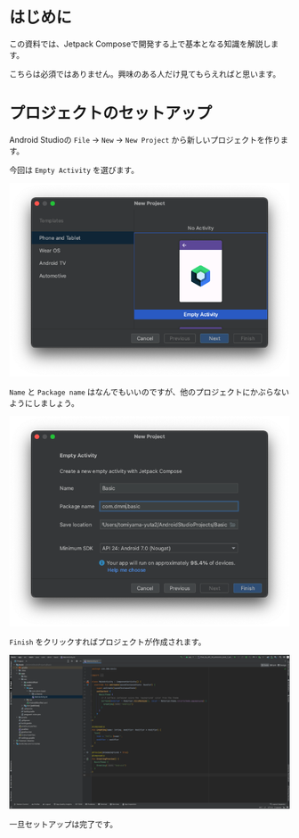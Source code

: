 # はじめに
この資料では、Jetpack Composeで開発する上で基本となる知識を解説します。

こちらは必須ではありません。興味のある人だけ見てもらえればと思います。

# プロジェクトのセットアップ

Android Studioの `File` -> `New` -> `New Project` から新しいプロジェクトを作ります。

今回は `Empty Activity` を選びます。

![1-1](../image/1-1.png)

`Name` と `Package name` はなんでもいいのですが、他のプロジェクトにかぶらないようにしましょう。

![1-2](../image/1-2.png)

`Finish` をクリックすればプロジェクトが作成されます。

![1-3](../image/1-3.png)

一旦セットアップは完了です。

